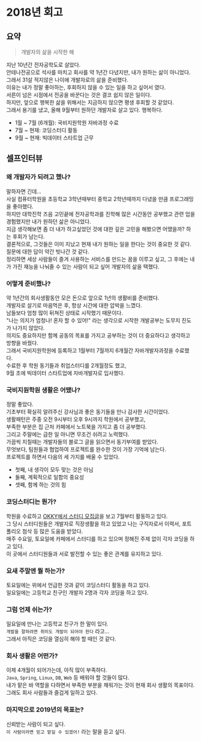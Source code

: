 # 2018년 회고
## 요약
> 개발자의 삶을 시작한 해

지난 10년간 전자공학도로 살았다. <br>
안테나전공으로 석사를 마치고 회사를 약 1년간 다녔지만, 내가 원하는 삶이 아니었다. <br>
그래서 31살 적지않은 나이에 개발자로의 삶을 준비했다. <br>
이유는 내가 정말 좋아하는, 후회하지 않을 수 있는 일을 하고 싶어서 였다. <br>
서른이 넘은 시점에서 전공을 바꾼다는 것은 결코 쉽지 않은 일이다. <br>
하지만, 앞으로 행복한 삶을 위해서는 지금하지 않으면 평생 후회할 것 같았다. <br>
그래서 용기를 냈고, 올해 9월부터 원하던 개발자로 살고 있다. 행복하다. <br>

- 1월 ~ 7월 (6개월): 국비지원학원 자바과정 수료
- 7월 ~ 현재: 코딩스터디 활동
- 9월 ~ 현재: 빅데이터 스타트업 근무

## 셀프인터뷰
### 왜 개발자가 되려고 했나?
말하자면 긴데...<br>
사실 컴퓨터학원을 초등학교 3학년때부터 중학교 2학년때까지 다녔을 만큼 프로그래밍을 좋아했다. <br>
하지만 대학진학 즈음 고민끝에 전자공학과를 진학해 많은 시간동안 공부했고 관련 업을 경험했지만 내가 원하던 삶은 아니었다. <br>
지금 생각해보면 좀 더 내가 하고싶었던 것에 대한 깊은 고민을 해봤으면 어땠을까? 하는 후회가 남는다. <br>
결론적으로, 그것들은 이미 지났고 현재 내가 원하는 일을 한다는 것이 중요한 것 같다. <br>
질문에 대한 답이 약간 빗나간 것 같다. <br>
정리하면 세상 사람들이 즐겨 사용하는 서비스를 만드는 꿈을 이루고 싶고,
그 후에는 내가 가진 재능을 나눠줄 수 있는 사람이 되고 싶어 개발자의 삶을 택했다.

### 어떻게 준비했나?
약 1년간의 회사생활동안 모은 돈으로 앞으로 1년의 생활비를 준비했다. <br>
개발자로 살기로 마음먹은 후, 항상 시간에 대한 압박을 느꼈다. <br>
남들보다 엄청 많이 뒤쳐진 상태로 시작했기 때문이다. <br>
"나는 의지가 엄청나! 혼자 할 수 있어!" 라는 생각으로 시작한 개발공부는 도무지 진도가 나가지 않았다. <br>
의지도 중요하지만 함께 공동의 목표를 가지고 공부하는 것이 더 중요하다고 생각하고 방향을 바꿨다. <br>
그래서 국비지원학원에 등록하고 1월부터 7월까지 6개월간 자바개발자과정을 수료했다. <br>
수료한 후 학원 동기들과 취업스터디를 2개월정도 했고, <br>
9월 초에 빅데이터 스타트업에 자바개발자로 입사했다.

### 국비지원학원 생활은 어땠나?
정말 좋았다. <br>
기초부터 확실히 알려주신 강사님과 좋은 동기들을 만나 감사한 시간이었다. <br>
생활패턴은 주중 오전 9시부터 오후 9시까지 학원에서 공부했고, <br>
부족한 부분은 집 근처 카페에서 노트북을 가지고 좀 더 공부했다. <br>
그리고 주말에는 급한 일 아니면 무조건 쉬려고 노력했다. <br>
가끔씩 지칠때는 개발자들의 블로그 글을 읽으면서 동기부여를 받았다. <br>
무엇보다, 팀원들과 협업하여 프로젝트를 완수한 것이 가장 기억에 남는다. <br>
프로젝트를 하면서 다음의 세 가지를 배울 수 있었다. <br>
- 첫째, 내 생각이 모두 맞는 것은 아님
- 둘째, 계획적으로 일함의 중요성
- 셋째, 함께 하는 것의 힘

### 코딩스터디는 뭔가?
학원을 수료하고 [OKKY에서 스터디 모집글](https://okky.kr/article/483776)을 보고 7월부터 활동하고 있다. <br>
그 당시 스터디원들은 개발자로 직장생활을 하고 있었고 나는 구직자로서 이력서, 포트폴리오 첨삭 등 많은 도움을 받았다. <br>
매주 수요일, 토요일에 카페에서 스터디를 하고 있으며 정해진 주제 없이 각자 코딩을 하고 있다. <br>
이 곳에서 스터디원들과 서로 발전할 수 있는 좋은 관계를 유지하고 있다.

### 요새 주말엔 뭘 하는가?
토요일에는 위에서 언급한 것과 같이 코딩스터디 활동을 하고 있다. <br>
일요일에는 고등학교 친구인 개발자 2명과 각자 코딩을 하고 있다.

### 그럼 언제 쉬는가?
일요일에 만나는 고등학교 친구가 한 말이 있다. <br>
`개발을 잘하려면 취미도 개발이 되어야 한다` 라고... <br>
그래서 아직은 코딩을 열심히 해야 할 때인 것 같다.

### 회사 생활은 어떤가?
이제 4개월이 되어가는데, 아직 많이 부족하다. <br>
`Java`, `Spring`, `Linux`, `DB`, `Web` 등 배워야 할 것들이 많다. <br>
내가 맡은 바 역할을 다하면서 부족한 부분을 채워가는 것이 현재 회사 생활의 목표이다. <br>
그래도 회사 사람들과 즐겁게 일하고 있다.

### 마지막으로 2019년의 목표는?
신뢰받는 사람이 되고 싶다. <br>
`이 사람이라면 믿고 맡길 수 있겠어!` 라는 말을 듣고 싶다.

